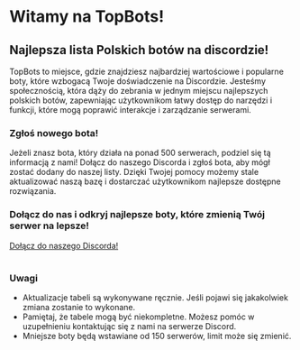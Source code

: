 
# Witamy na TopBots!
## Najlepsza lista Polskich botów na discordzie!

TopBots to miejsce, gdzie znajdziesz najbardziej wartościowe i popularne boty, które wzbogacą Twoje doświadczenie na Discordzie. Jesteśmy społecznością, która dąży do zebrania w jednym miejscu najlepszych polskich botów, zapewniając użytkownikom łatwy dostęp do narzędzi i funkcji, które mogą poprawić interakcje i zarządzanie serwerami.

### Zgłoś nowego bota!
Jeżeli znasz bota, który działa na ponad 500 serwerach, podziel się tą informacją z nami! Dołącz do naszego Discorda i zgłoś bota, aby mógł zostać dodany do naszej listy. Dzięki Twojej pomocy możemy stale aktualizować naszą bazę i dostarczać użytkownikom najlepsze dostępne rozwiązania.

### Dołącz do nas i odkryj najlepsze boty, które zmienią Twój serwer na lepsze!

[Dołącz do naszego Discorda!](https://discord.com/)

# 
# 

### Uwagi
* Aktualizacje tabeli są wykonywane ręcznie. Jeśli pojawi się jakakolwiek zmiana zostanie to wykonane.
* Pamiętaj, że tabele mogą być niekompletne. Możesz pomóc w uzupełnieniu kontaktując się z nami na serwerze Discord.
* Mniejsze boty będą wstawiane od 150 serwerów, limit może się zmienić.


